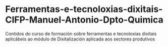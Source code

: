 # Ferramentas-e-tecnoloxias-dixitais-CIFP-Manuel-Antonio-Dpto-Quimica
Contidos do curso de formación sobre ferramentas e tecnoloxías dixitais aplicábeis ao módulo de Dixitalización aplicada aos sectores produtivos
